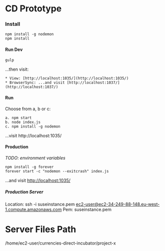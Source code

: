 # CD Prototype



### Install

	npm install -g nodemon
	npm install


#### Run Dev

	gulp

...then visit:

	* View: [http://localhost:1035/](http://localhost:1035/)
	* BrowserSync: ...and visit [http://localhost:1037/](http://localhost:1037/)


#### Run

Choose from a, b or c:

	a. npm start
	b. node index.js
	c. npm install -g nodemon

...visit http://localhost:1035/



#### Production

_TODO: environment variables_

	npm install -g forever
	forever start -c "nodemon --exitcrash" index.js

...and visit [http://localhost:1035/](http://localhost:1035/)




##### Production Server 

Location: ssh -i suseinstance.pem ec2-user@ec2-34-249-88-148.eu-west-1.compute.amazonaws.com
Pem: suseinstance.pem




# Server Files Path
/home/ec2-user/currencies-direct-incubator/project-x
